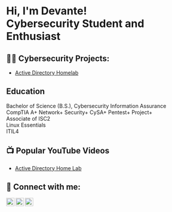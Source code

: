 <h1>Hi, I'm Devante! <br/>Cybersecurity Student and Enthusiast</a>
<h2>👨‍💻 Cybersecurity Projects:</h2>


  - [Active Directory Homelab](https://github.com/dfriscotech/ActiveDirectoryLab)
<h2>Education</h2>
Bachelor of Science (B.S.), Cybersecurity Information Assurance<br>
CompTIA A+ Network+ Security+ CySA+ Pentest+ Project+ <br>
Associate of ISC2 <br>
Linux Essentials<br>
ITIL4
<h2>📺 Popular YouTube Videos</h2>

- [Active Directory Home Lab]([https://www.youtube.com/watch?v=a83ASGn_V_s](https://github.com/dfriscotech/ActiveDirectoryLab))

<h2> 🤳 Connect with me:</h2>

[<img align="left" alt="JoshMadakor | YouTube" width="22px" src="https://cdn.jsdelivr.net/npm/simple-icons@v3/icons/youtube.svg" />][youtube]
[<img align="left" alt="JoshMadakor | LinkedIn" width="22px" src="https://cdn.jsdelivr.net/npm/simple-icons@v3/icons/linkedin.svg" />][linkedin]
[<img align="left" alt="JoshMadakor | Instagram" width="22px" src="https://cdn.jsdelivr.net/npm/simple-icons@v3/icons/instagram.svg" />][instagram]

[youtube]: https://www.youtube.com/c/dfrisco.tech
[instagram]: https://www.instagram.com/dfrisco.tech/
[linkedin]: [https://linkedin.com/in/joshmadakor](https://www.linkedin.com/in/dfrisco/)

<!--
**joshmadakor1/joshmadakor1** is a ✨ _special_ ✨ repository because its `README.md` (this file) appears on your GitHub profile.

Here are some ideas to get you started:

- 🔭 I’m currently working on ...
- 🌱 I’m currently learning ...
- 👯 I’m looking to collaborate on ...
- 🤔 I’m looking for help with ...
- 💬 Ask me about ...
- 📫 How to reach me: ...
- 😄 Pronouns: ...
- ⚡ Fun fact: ...
-->
